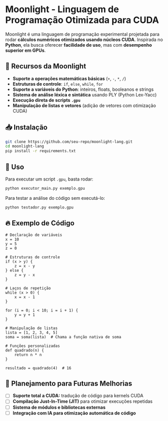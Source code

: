 # Moonlight - Linguagem de Programação Otimizada para CUDA

Moonlight é uma linguagem de programação experimental projetada para rodar **cálculos numéricos otimizados usando núcleos CUDA**. Inspirada no **Python**, ela busca oferecer **facilidade de uso**, mas com **desempenho superior em GPUs**.

## 🚀 Recursos da Moonlight

- **Suporte a operações matemáticas básicas** (`+`, `-`, `*`, `/`)
- **Estruturas de controle**: `if`, `else`, `while`, `for`
- **Suporte a variáveis do Python**: inteiros, floats, booleanos e strings
- **Sistema de análise léxica e sintática** usando PLY (Python Lex-Yacc)
- **Execução direta de scripts `.gpu`**
- **Manipulação de listas e vetores** (adição de vetores com otimização CUDA)

## 📥 Instalação

```sh
git clone https://github.com/seu-repo/moonlight-lang.git
cd moonlight-lang
pip install -r requirements.txt
```

## 📝 Uso

Para executar um script `.gpu`, basta rodar:

```sh
python executor_main.py exemplo.gpu
```

Para testar a análise do código sem executá-lo:

```sh
python testador.py exemplo.gpu
```

## 🔥 Exemplo de Código

```moonlight
# Declaração de variáveis
x = 10
y = 5
z = 0

# Estruturas de controle
if (x > y) {
    z = x - y
} else {
    z = y - x
}

# Laços de repetição
while (x > 0) {
    x = x - 1
}

for (i = 0; i < 10; i = i + 1) {
    y = y + 1
}

# Manipulação de listas
lista = [1, 2, 3, 4, 5]
soma = soma(lista)  # Chama a função nativa de soma

# Funções personalizadas
def quadrado(n) {
    return n * n
}

resultado = quadrado(4)  # 16
```

## 🔧 Planejamento para Futuras Melhorias

- [ ] **Suporte total a CUDA:** tradução de código para kernels CUDA
- [ ] **Compilação Just-In-Time (JIT)** para otimizar execuções repetidas
- [ ] **Sistema de módulos e bibliotecas externas**
- [ ] **Integração com IA para otimização automática de código**
